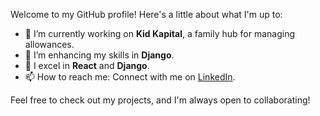 Welcome to my GitHub profile! Here's a little about what I'm up to:

- 🔭 I’m currently working on **Kid Kapital**, a family hub for managing allowances.
- 🌱 I’m enhancing my skills in **Django**.
- 💬 I excel in **React** and **Django**.
- 📫 How to reach me: Connect with me on [LinkedIn](https://linkedin.com/in/nwils000).

Feel free to check out my projects, and I'm always open to collaborating!
